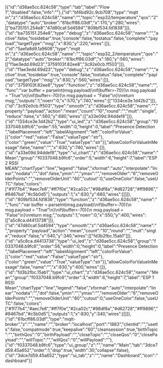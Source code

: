 [{"id":"d36ae5cc.624c58","type":"tab","label":"Flow 1","disabled":false,"info":""},{"id":"bf4bd92c.9cb708","type":"mqtt in","z":"d36ae5cc.624c58","name":"","topic":"esp32/temperature","qos":"2","datatype":"auto","broker":"61bcff86.03df","x":170,"y":280,"wires":[["ba735151.254e8","47d80caf.5d4594","809bf534.fd1838"]]},{"id":"ba735151.254e8","type":"debug","z":"d36ae5cc.624c58","name":"","active":false,"tosidebar":true,"console":false,"tostatus":false,"complete":"payload","targetType":"msg","x":830,"y":220,"wires":[]},{"id":"5aefa8d9.1a9608","type":"mqtt in","z":"d36ae5cc.624c58","name":"","topic":"esp32_2/temperature","qos":"2","datatype":"auto","broker":"61bcff86.03df","x":180,"y":560,"wires":[["f1ae3edd.69d23","3759103f.82ee8","3c92e0cb.ff503"]]},{"id":"f1ae3edd.69d23","type":"debug","z":"d36ae5cc.624c58","name":"","active":true,"tosidebar":true,"console":false,"tostatus":false,"complete":"payload","targetType":"msg","x":830,"y":560,"wires":[]},{"id":"3759103f.82ee8","type":"function","z":"d36ae5cc.624c58","name":"","func":"var buffer = parseInt(msg.payload)\nif(buffer>-70){\n    msg.payload = \"True\"\n}\nif(buffer<-70){\n    msg.payload = \"False\"\n}\nreturn msg;","outputs":1,"noerr":0,"x":570,"y":740,"wires":[["1334ce3e.1d42b2"]]},{"id":"3c92e0cb.ff503","type":"smooth","z":"d36ae5cc.624c58","name":"","property":"payload","action":"mean","count":"10","round":"","mult":"single","reduce":false,"x":560,"y":680,"wires":[["a33e09d.94ddef8"]]},{"id":"1334ce3e.1d42b2","type":"ui_led","z":"d36ae5cc.624c58","group":"f0337048.b9fc6","order":55,"width":0,"height":0,"label":"Presence Detection ","labelPlacement":"left","labelAlignment":"left","colorForValue":[{"color":"red","value":"False","valueType":"str"},{"color":"green","value":"True","valueType":"str"}],"allowColorForValueInMessage":false,"name":"","x":830,"y":740,"wires":[]},{"id":"a33e09d.94ddef8","type":"ui_chart","z":"d36ae5cc.624c58","name":"Mean","group":"f0337048.b9fc6","order":5,"width":6,"height":7,"label":"ESP 2 RSSI MEAN","chartType":"line","legend":"false","xformat":"auto","interpolate":"linear","nodata":"","dot":false,"ymin":"","ymax":"","removeOlder":"6","removeOlderPoints":"","removeOlderUnit":"60","cutout":0,"useOneColor":false,"useUTC":false,"colors":["#1f77b4","#aec7e8","#ff7f0e","#2ca02c","#98df8a","#d62728","#ff9896","#9467bd","#c5b0d5"],"outputs":1,"x":830,"y":680,"wires":[[]]},{"id":"809bf534.fd1838","type":"function","z":"d36ae5cc.624c58","name":"","func":"var buffer = parseInt(msg.payload)\nif(buffer>-70){\n    msg.payload = \"True\"\n}\nif(buffer<-70){\n    msg.payload = \"False\"\n}\nreturn msg;","outputs":1,"noerr":0,"x":550,"y":400,"wires":[["a5c8ca.d4413738"]]},{"id":"47d80caf.5d4594","type":"smooth","z":"d36ae5cc.624c58","name":"","property":"payload","action":"mean","count":"10","round":"","mult":"single","reduce":false,"x":540,"y":340,"wires":[["fd3b2fbc.15ab1"]]},{"id":"a5c8ca.d4413738","type":"ui_led","z":"d36ae5cc.624c58","group":"f0337048.b9fc6","order":56,"width":0,"height":0,"label":"Presence Detection ","labelPlacement":"left","labelAlignment":"left","colorForValue":[{"color":"red","value":"False","valueType":"str"},{"color":"green","value":"True","valueType":"str"}],"allowColorForValueInMessage":false,"name":"","x":830,"y":400,"wires":[]},{"id":"fd3b2fbc.15ab1","type":"ui_chart","z":"d36ae5cc.624c58","name":"Mean","group":"f0337048.b9fc6","order":3,"width":6,"height":7,"label":"ESP 1 RSSI Mean","chartType":"line","legend":"false","xformat":"auto","interpolate":"linear","nodata":"","dot":false,"ymin":"","ymax":"","removeOlder":"6","removeOlderPoints":"","removeOlderUnit":"60","cutout":0,"useOneColor":false,"useUTC":false,"colors":["#1f77b4","#aec7e8","#ff7f0e","#2ca02c","#98df8a","#d62728","#ff9896","#9467bd","#c5b0d5"],"outputs":1,"x":830,"y":340,"wires":[[]]},{"id":"61bcff86.03df","type":"mqtt-broker","z":"","name":"","broker":"localhost","port":"1883","clientid":"","usetls":false,"compatmode":true,"keepalive":"60","cleansession":true,"birthTopic":"","birthQos":"0","birthPayload":"","closeTopic":"","closeQos":"0","closePayload":"","willTopic":"","willQos":"0","willPayload":""},{"id":"f0337048.b9fc6","type":"ui_group","z":"","name":"Main","tab":"3dce7d59.45a652","order":1,"disp":true,"width":30,"collapse":false},{"id":"3dce7d59.45a652","type":"ui_tab","z":"","name":"Dashboard","icon":"dashboard"}]
